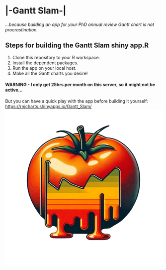 # |-Gantt Slam-|
*...because building an app for your PhD annual review Gantt chart is not procrastination.* 

## Steps for building the Gantt Slam shiny app.R

1. Clone this repository to your R workspace.
2. Install the dependent packages.
3. Run the app on your local host.
4. Make all the Gantt charts you desire!

#### WARNING - I only get 25hrs per month on this server, so it might not be active... 
But you can have a quick play with the app before building it yourself: https://rnjcharts.shinyapps.io/Gantt_Slam/
![Tomato Gannt](https://github.com/rnjefferies/gantt-slam/blob/master/ganttSlam/www/logo.png?,raw=true)
